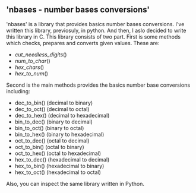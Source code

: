 ## 'nbases - number bases conversions'

'nbases' is a library that provides basics number bases 
conversions. I've written this library, previosuly, in 
python. And then, I aslo decided to write this library 
in C. This library consists of two part. First is some 
methods which checks, prepares and converts given values. 
These are:

+ _cut_needless_digits_()
+ _num_to_char_()
+ _hex_chars_()
+ _hex_to_num_()

Second is the main methods provides the basics number
base conversions including:

+ dec_to_bin()      (decimal to binary)
+ dec_to_oct()      (decimal to octal)
+ dec_to_hex()      (decimal to hexadecimal)
+ bin_to_dec()      (binary to decimal)
+ bin_to_oct()      (binary to octal)
+ bin_to_hex()      (binary to hexadecimal)
+ oct_to_dec()      (octal to decimal)
+ oct_to_bin()      (octal to binary)
+ oct_to_hex()      (octal to hexadecimal)
+ hex_to_dec()      (hexadecimal to decimal)
+ hex_to_bin()      (hexadecimal to binary)
+ hex_to_oct()      (hexadecimal to octal)

Also, you can inspect the same library written in Python.
